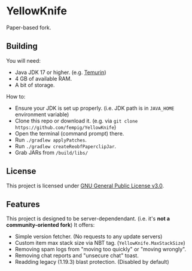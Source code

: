 # YellowKnife
Paper-based fork. 

## Building
You will need:

- Java JDK 17 or higher. (e.g. [Temurin](https://adoptium.net/))
- 4 GB of available RAM.
- A bit of storage.

How to:
- Ensure your JDK is set up properly. (i.e. JDK path is in `JAVA_HOME` environment variable)
- Clone this repo or download it. (e.g. via `git clone https://github.com/fempig/YellowKnife`)
- Open the terminal (command prompt) there.
- Run `./gradlew applyPatches`.
- Run `./gradlew createReobfPaperclipJar`.
- Grab JARs from `/build/libs/`

## License
This project is licensed under [GNU General Public License v3.0](LICENSE).

## Features
This project is designed to be server-dependendant. (i.e. it's **not a community-oriented fork**)
It offers:
- Simple version fetcher. (No requests to any update servers)
- Custom item max stack size via NBT tag. (`YellowKnife.MaxStackSize`)
- Removing spam logs from "moving too quickly" or "moving wrongly".
- Removing chat reports and "unsecure chat" toast.
- Readding legacy (1.19.3) blast protection. (Disabled by default)
